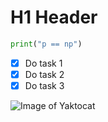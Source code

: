 # H1 Header

``` python
print("p == np")

```

- [x] Do task 1
- [x] Do task 2
- [x] Do task 3

![Image of Yaktocat](https://octodex.github.com/images/yaktocat.png)
